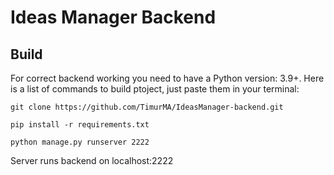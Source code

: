 # Ideas Manager Backend

## **Build**

For correct backend working you need to have a Python version: 3.9+. Here is a list of commands to build ptoject, just paste them in your terminal:

```
git clone https://github.com/TimurMA/IdeasManager-backend.git
```

```
pip install -r requirements.txt

python manage.py runserver 2222
```

Server runs backend on localhost:2222
